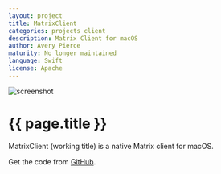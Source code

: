```yaml
---
layout: project
title: MatrixClient
categories: projects client
description: Matrix Client for macOS
author: Avery Pierce
maturity: No longer maintained
language: Swift
license: Apache
---
```


![screenshot](/docs/projects/images/matrixclient.png "{{ page.title }}")

# {{ page.title }}
MatrixClient (working title) is a native Matrix client for macOS.

Get the code from [GitHub](https://github.com/aapierce0/MatrixClient).
